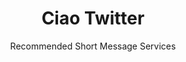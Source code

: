 ---
slug: twitter
title: Ciao Twitter
subtitle: Recommended Short Message Services
order: [mastodon, friendica]
---